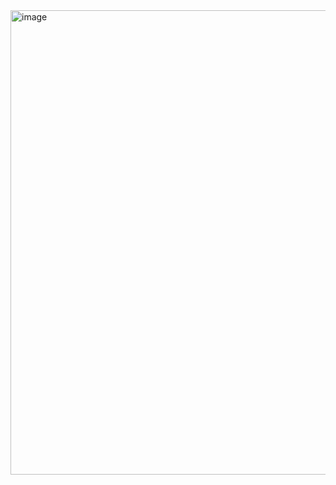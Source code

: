 <img width="743" alt="image" src="https://github.com/user-attachments/assets/c5f1049a-98d8-4301-bad1-e750bedb2659">
